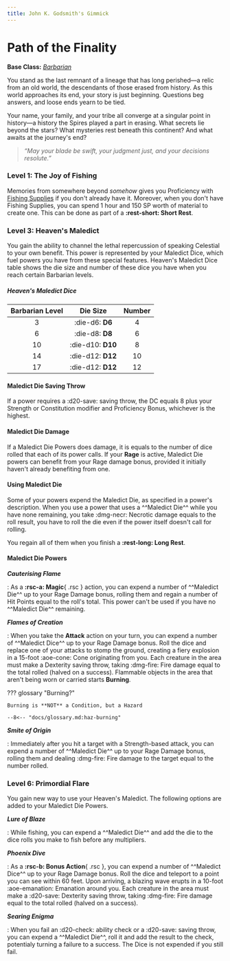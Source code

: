 ```yaml
---
title: John K. Godsmith's Gimmick
---
```


# Path of the Finality

**Base Class:** *[Barbarian](../../class/barbarian/index.md)*

You stand as the last remnant of a lineage that has long perished—a relic from an old world, the descendants of those erased from history. As this world approaches its end, your story is just beginning. Questions beg answers, and loose ends yearn to be tied.

Your name, your family, and your tribe all converge at a singular point in history—a history the Spires played a part in erasing. What secrets lie beyond the stars? What mysteries rest beneath this continent? And what awaits at the journey's end?

> *“May your blade be swift, your judgment just, and your decisions resolute.”*

### Level 1: The Joy of Fishing

Memories from somewhere beyond *somehow* gives you Proficiency with [Fishing Supplies](../../equipment/tools/other-tools.md#fishings-supplies) if you don't already have it. Moreover, when you don't have Fishing Supplies, you can spend 1 hour and 150 SP worth of material to create one. This can be done as part of a **:rest-short: Short Rest**.

### Level 3: Heaven's Maledict

You gain the ability to channel the lethal repercussion of speaking Celestial to your own benefit. This power is represented by your Maledict Dice, which fuel powers you have from these special features. Heaven's Maledict Dice table shows the die size and number of these dice you have when you reach certain Barbarian levels.

##### Heaven's Maledict Dice

| Barbarian Level | Die Size | Number |
|:-:|:-:|:-:|
| 3 | :die-d6: **D6** | 4 |
| 6 | :die-d8: **D8** | 6 |
| 10 | :die-d10: **D10** | 8 |
| 14 | :die-d12: **D12** | 10 |
| 17 | :die-d12: **D12** | 12 |

#### Maledict Die Saving Throw  

If a power requires a :d20-save: saving throw, the DC equals 8 plus your Strength or Constitution modifier and Proficiency Bonus, whichever is the highest.

#### Maledict Die Damage

If a Maledict Die Powers does damage, it is equals to the number of dice rolled that each of its power calls. If your **Rage** is active, Maledict Die powers can benefit from your Rage damage bonus, provided it initially haven't already benefiting from one.

#### Using Maledict Die

Some of your powers expend the Maledict Die, as specified in a power's description. When you use a power that uses a ^^Maledict Die^^ while you have none remaining, you take :dmg-necr: Necrotic damage equals to the roll result, you have to roll the die even if the power itself doesn't call for rolling. 

You regain all of them when you finish a **:rest-long: Long Rest**.

#### Maledict Die Powers

***Cauterising Flame***  

:   As a **:rsc-a: Magic**{ .rsc } action, you can expend a number of ^^Maledict Die^^ up to your Rage Damage bonus, rolling them and regain a number of Hit Points equal to the roll's total. This power can't be used if you have no ^^Maledict Die^^ remaining.

***Flames of Creation***  

:   When you take the **Attack** action on your turn, you can expend a number of ^^Maledict Dice^^ up to your Rage Damage bonus. Roll the dice and replace one of your attacks to stomp the ground, creating a fiery explosion in a 15-foot :aoe-cone: Cone originating from you. Each creature in the area must make a Dexterity saving throw, taking :dmg-fire: Fire damage equal to the total rolled (halved on a success). Flammable objects in the area that aren't being worn or carried starts **Burning**.

??? glossary "Burning?"

    Burning is **NOT** a Condition, but a Hazard

    --8<-- "docs/glossary.md:haz-burning"

***Smite of Origin***  

:   Immediately after you hit a target with a Strength-based attack, you can expend a number of ^^Maledict Die^^ up to your Rage Damage bonus, rolling them and dealing :dmg-fire: Fire damage to the target equal to the number rolled.

### Level 6: Primordial Flare

You gain new way to use your Heaven's Maledict. The following options are added to your Maledict Die Powers.

***Lure of Blaze*** 

:   While fishing, you can expend a ^^Maledict Die^^ and add the die to the dice rolls you make to fish before any multipliers.

***Phoenix Dive***  

:   As a **:rsc-b: Bonus Action**{ .rsc }, you can expend a number of ^^Maledict Dice^^ up to your Rage Damage bonus. Roll the dice and teleport to a point you can see within 60 feet. Upon arriving, a blazing wave erupts in a 10-foot :aoe-emanation: Emanation around you. Each creature in the area must make a :d20-save: Dexterity saving throw, taking :dmg-fire: Fire damage equal to the total rolled (halved on a success).

***Searing Enigma***  

:   When you fail an :d20-check: ability check or a :d20-save: saving throw, you can expend a ^^Maledict Die^^, roll it and add the result to the check, potentialy turning a failure to a success. The Dice is not expended if you still fail.

